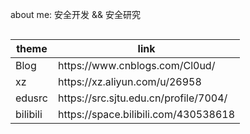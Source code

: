 about me: 安全开发 && 安全研究 


<div style="display: flex; align-items: center;">  
    <table>  
        <thead>  
            <tr>  
                <th>theme</th>  
                <th>link</th>  
            </tr>  
        </thead>  
        <tbody>  
            <tr>  
                <td>Blog</td>  
                <td>https://www.cnblogs.com/Cl0ud/</td>  
            </tr>  
            <tr>  
                <td>xz</td>  
                <td>https://xz.aliyun.com/u/26958</td>  
            </tr>  
            <tr>  
                <td>edusrc</td>  
                <td>https://src.sjtu.edu.cn/profile/7004/</td>  
            </tr>  
            <tr>  
                <td>bilibili</td>  
                <td>https://space.bilibili.com/430538618</td>  
            </tr>  
        </tbody>  
    </table>  
</div>



